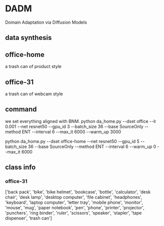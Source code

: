 # DADM
Domain Adaptation via Diffusion Models

## data synthesis
## office-home
a trash can of product style

## office-31
a trash can of webcam style

## command
we set everything aligned with BNM.
python da_home.py --dset office --lr 0.001 --net resnet50 --gpu_id 3 --batch_size 36 --base SourceOnly --method ENT --interval 6 --max_it 6000 --warm_up 3000

python da_home.py --dset office-home --net resnet50 --gpu_id 5 --batch_size 36 --base SourceOnly --method ENT --interval 6 --warm_up 0 --max_it 6000

## class info
### office-31
['back pack', 'bike', 'bike helmet', 'bookcase', 'bottle', 'calculator', 'desk chair', 'desk lamp', 'desktop computer', 'file cabinet', 'headphones', 'keyboard', 'laptop computer', 'letter tray', 'mobile phone', 'monitor', 'mouse', 'mug', 'paper notebook', 'pen', 'phone', 'printer', 'projector', 'punchers', 'ring binder', 'ruler', 'scissors', 'speaker', 'stapler', 'tape dispenser', 'trash can']